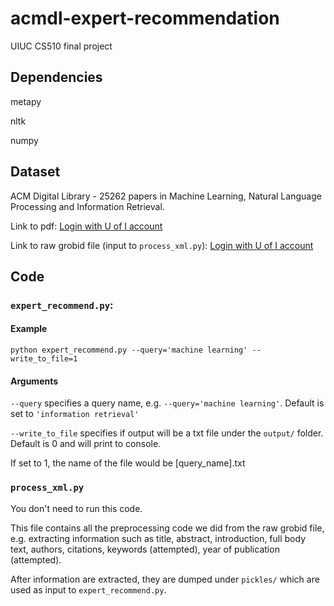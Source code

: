 # acmdl-expert-recommendation
UIUC CS510 final project

## Dependencies
metapy

nltk

numpy

## Dataset
ACM Digital Library - 25262 papers in Machine Learning, Natural Language Processing and Information Retrieval. 

Link to pdf: [Login with U of I account](https://drive.google.com/file/d/1tPzuOdgj4DK13rWS4d_GJ7tG-0UUwV2B/view?usp=sharing)

Link to raw grobid file (input to `process_xml.py`): [Login with U of I account](https://drive.google.com/file/d/1Z3hLffwzAhKlSln4Y3fqWNZAjv-SnABz/view?usp=sharing)

## Code

### `expert_recommend.py`:
#### Example
`python expert_recommend.py --query='machine learning' --write_to_file=1`

#### Arguments
`--query` specifies a query name, e.g. `--query='machine learning'`. Default is set to `'information retrieval'`

`--write_to_file` specifies if output will be a txt file under the `output/` folder. Default is 0 and will print to console.

If set to 1, the name of the file would be \[query_name\].txt

### `process_xml.py`
You don't need to run this code.

This file contains all the preprocessing code we did from the raw grobid file, e.g. extracting information such as title, abstract, introduction, full body text, authors, citations, keywords (attempted), year of publication (attempted).

After information are extracted, they are dumped under `pickles/` which are used as input to `expert_recommend.py`.
